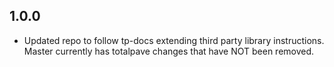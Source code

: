 ## 1.0.0
- Updated repo to follow tp-docs extending third party library instructions. Master currently has totalpave changes that have NOT been removed. 